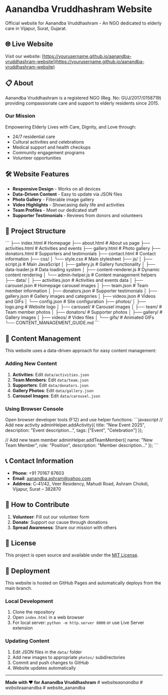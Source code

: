 # Aanandba Vruddhashram Website

Official website for Aanandba Vruddhashram - An NGO dedicated to elderly care in Vijapur, Surat, Gujarat.

## 🌐 Live Website
Visit our website: [https://yourusername.github.io/aanandba-vruddhashram-website](https://yourusername.github.io/aanandba-vruddhashram-website)

## 📋 About
Aanandba Vruddhashram is a registered NGO (Reg. No: GUJ/2017/0158719) providing compassionate care and support to elderly residents since 2015.

### Our Mission
Empowering Elderly Lives with Care, Dignity, and Love through:
- 24/7 residential care
- Cultural activities and celebrations
- Medical support and health checkups
- Community engagement programs
- Volunteer opportunities

## 🛠️ Website Features
- **Responsive Design** - Works on all devices
- **Data-Driven Content** - Easy to update via JSON files
- **Photo Gallery** - Filterable image gallery
- **Video Highlights** - Showcasing daily life and activities
- **Team Profiles** - Meet our dedicated staff
- **Supporter Testimonials** - Reviews from donors and volunteers

## 📁 Project Structure
\`\`\`
├── index.html              # Homepage
├── about.html              # About us page
├── activities.html         # Activities and events
├── gallery.html           # Photo gallery
├── donators.html          # Supporters and testimonials
├── contact.html           # Contact information
├── css/
│   └── style.css          # Main stylesheet
├── js/
│   ├── script.js          # Main JavaScript
│   ├── gallery.js         # Gallery functionality
│   ├── data-loader.js     # Data loading system
│   ├── content-renderer.js # Dynamic content rendering
│   └── admin-helper.js    # Content management helpers
├── data/
│   ├── activities.json    # Activities and events data
│   ├── carousel.json      # Homepage carousel images
│   ├── team.json          # Team member information
│   ├── donators.json      # Supporter testimonials
│   ├── gallery.json       # Gallery images and categories
│   ├── videos.json        # Videos and GIFs
│   └── config.json        # Site configuration
├── photos/
│   ├── logo.png           # Website logo
│   ├── carousel/          # Carousel images
│   ├── team/             # Team member photos
│   ├── donators/         # Supporter photos
│   ├── gallery/          # Gallery images
│   ├── videos/           # Video files
│   └── gifs/             # Animated GIFs
└── CONTENT_MANAGEMENT_GUIDE.md
\`\`\`

## 🔧 Content Management
This website uses a data-driven approach for easy content management:

### Adding New Content
1. **Activities**: Edit `data/activities.json`
2. **Team Members**: Edit `data/team.json`
3. **Supporters**: Edit `data/donators.json`
4. **Gallery Photos**: Edit `data/gallery.json`
5. **Carousel Images**: Edit `data/carousel.json`

### Using Browser Console
Open browser developer tools (F12) and use helper functions:
\`\`\`javascript
// Add new activity
adminHelper.addActivity({
  title: "New Event 2025",
  description: "Event description...",
  tags: ["Event", "Celebration"]
});

// Add new team member
adminHelper.addTeamMember({
  name: "New Team Member",
  role: "Position",
  description: "Member description..."
});
\`\`\`

## 📞 Contact Information
- **Phone**: +91 70167 87603
- **Email**: aanandba.ashram@yahoo.com
- **Address**: C‑41/42, Veer Residency, Mahudi Road, Ashram Chokdi, Vijapur, Surat – 382870

## 🤝 How to Contribute
1. **Volunteer**: Fill out our volunteer form
2. **Donate**: Support our cause through donations
3. **Spread Awareness**: Share our mission with others

## 📄 License
This project is open source and available under the [MIT License](LICENSE).

## 🚀 Deployment
This website is hosted on GitHub Pages and automatically deploys from the main branch.

### Local Development
1. Clone the repository
2. Open `index.html` in a web browser
3. For local server: `python -m http.server 8000` or use Live Server extension

### Updating Content
1. Edit JSON files in the `data/` folder
2. Add new images to appropriate `photos/` subdirectories
3. Commit and push changes to GitHub
4. Website updates automatically

---

**Made with ❤️ for Aanandba Vruddhashram**
#   w e b s i t e _ a a n a n d b a  
 #   w e b s i t e _ a a n a n d b a  
 #   w e b s i t e _ a a n a n d b a  
 